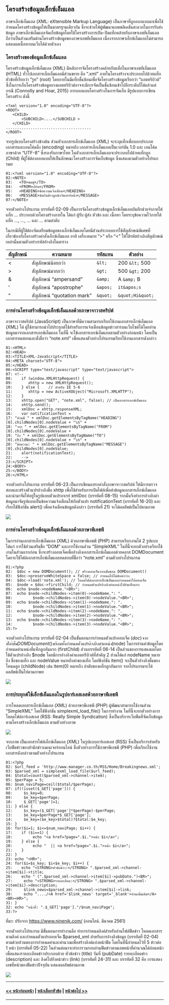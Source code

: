 ## โครงสร้างข้อมูลเอ็กซ์เอ็มแอล

ภาษาเอ็กซ์เอ็มแอล (XML: eXtensible Markup Language) เป็นภาษาที่ถูกออกแบบมาเพื่อใช้กำหนดโครงสร้างข้อมูลให้เป็นมาตรฐานเดียวกัน ซึ่งจะช่วยให้ผู้พัฒนาแอพพลิเคชันสะดวกในการรับส่งข้อมูล ภาษาเอ็กซ์เอ็มแอลจัดเก็บข้อมูลโดยใช้โครงสร้างการเปิด-ปิดแท็กคล้ายกับภาษาเอชทีเอ็มแอล ถือว่าเป็นส่วนเสริมด้านโครงสร้างข้อมูลของภาษาเอชทีเอ็มแอล เนื่องจากภาษาเอ็กซ์เอ็มแอลไม่สามารถแสดงผลเนื้อหาบนเว็บได้ด้วยตัวเอง

### โครงสร้างของข้อมูลเอ็กซ์เอ็มแอล
โครงสร้างข้อมูลเอ็กซ์เอ็มแอล (XML) มีหลักการจัดโครงสร้างคล้ายกับแท็กในภาษาเอชทีเอ็มแอล (HTML) ทั่วไปเอกสารเอ็กเอ็มแอลมีส่วนขยาย คือ “.xml” ภายในโครงสร้างจะประกอบไปด้วยแท็กหัวข้อที่เรียกว่า “รูท” (root) โดยภายในมีแท็กชั้นซ้อนเพื่อจัดโครงสร้างข้อมูลเรียกว่า “แอตทริบิวต์” ซึ่งในการเก็บโครงสร้างข้อมูลบางแอตทริบิวต์อาจจะมีการจัดเป็นชั้นซ้อนเข้าไปอีกระดับก็ได้แล้วแต่กรณี (Connolly and Hoar, 2015) การออกแบบโครงสร้างในการจัดเก็บ มีรูปแบบการเขียนโครงสร้าง ดังนี้

```
<?xml version="1.0" encoding="UTF-8"?>
<ROOT>
   <CHILD>
       <SUBCHILD>....</SUBCHILD >
   </CHILD>
......................................
</ROOT>
```

จากรูปแบบโครงสร้างข้างต้น ส่วนหัวเอกสารเอ็กซ์เอ็มแอล (XML) จะระบุแท็กเพื่อบอกประเภทเอกสารและเอนโค้ดดิ้ง (encoding) <?xml version="1.0" encoding="UTF-8"?> หมายถึง เอกสารเอ็กเอ็มแอลเป็นเวอร์ชัน 1.0 และ เอนโค้ดภาษาด้วย “UTF-8” ซึ่งรองรับภาษาไทย ในตัวเอกสารเอ็กเอ็มแอลจะประกอบไปด้วยแท็กลูก (Child) ที่ผู้ใช้ต้องออกแบบให้เป็นลักษณะโครงสร้างการจัดเก็บข้อมูล ซึ่งแสดงตามตัวอย่างโปรแกรมท

```
01:<?xml version="1.0" encoding="UTF-8"?>
02:<NOTE>
03:	  <TO>ชมพู่</TO>
04:	  <FROM>เบิร์ด</FROM>
05:	  <HEADING>ข้อความแจ้งเตือน</HEADING>
06:	  <MESSAGE>นัดกินข้าวดูหนังวันเสาร์หน้า</MESSAGE>
07:</NOTE>
```

จากตัวอย่างโปรแกรม บรรทัดที่ 02-09 เป็นการจัดโครงสร้างข้อมูลเอ็กซ์เอ็มแอลบันทึกช่วยจำภายใต้แท็ก <NOTE>…</NOTE> ประกอบด้วยโครงสร้างภายใน ได้แก่ ผู้รับ ผู้ส่ง หัวข้อ และ เนื้อหา โดยระบุข้อความไว้ภายใต้แท็ก <TO>…</TO>, <FROM>…</FROM>, <HEADING>…</HEADING> และ <BODY>…</BODY> ตามลำดับ

ในกรณีที่ผู้ใช้ต้องจัดเตรียมข้อมูลของเอ็กซ์เอ็มแอลโดยมีส่วนประกอบการใช้สัญลักษณ์พิเศษที่เกี่ยวข้องกับโครงสร้างคำสั่งเอ็กซ์เอ็มแอล อาทิ เครื่องหมาย “>” หรือ “<” ให้ใช้รหัสอ้างอิงสัญลักษณ์เหล่านั้นตามตัวอย่างรหัสอ้างอิงในตาราง

| สัญลักษณ์	| ความหมาย	| รหัสแทน	| ตัวอย่าง |
| --- | --- | --- | --- |
| <	| สัญลักษณ์น้อยกว่า |	```&lt;``` | 	<TEXT>200 ```&lt;``` 500</TEXT> |
| >	| สัญลักษณ์มากกว่า |	```&gt;``` | 	<TEXT>500 ```&gt;``` 200</TEXT> |
| &	| สัญลักษณ์ “ampersand”	| ```&amp;``` | 	<TEXT>A ```&amp;``` B</TEXT> |
| '	| สัญลักษณ์ “apostrophe”	| ```&apos;``` | 	<TEXT> ```it&apos;s``` </TEXT> |
| "	| สัญลักษณ์ “quotation mark” |	```&quot;``` | 	<TEXT>```&quot;Hi&quot;```</TEXT> |

### การอ่านโครงสร้างข้อมูลเอ็กซ์เอ็มแอลด้วยภาษาจาวาสคริปต์
ภาษาจาวาสคริปต์ (JavaScriipt) เป็นภาษาที่มีความสามารถเรียกใช้งานเอกสารเอ็กซ์เอ็มแอล (XML) ได้ ผู้ใช้สามารถนำไปประยุกต์ใช้สำหรับการแจ้งเตือนข้อมูลข่าวสารบนเว็บไซต์ได้โดยอ่านข้อมูลมาจากเอกสารเอกซ์เอ็มแอล ในที่นี้ จะใช้เอกสารเอกซ์เอ็มแอลตามตัวอย่างก่อนหน้า โดยเป็นเอกสารทดสอบและตั้งชื่อว่า “note.xml” เพื่อแสดงตัวอย่างโปรแกรมเรียกใช้งานเอกสารดังกล่าว  

```
01:<HTML>
02:<HEAD>
03:<TITLE>XML-JavaScript</TITLE>
04:<META charset="UTF-8">
05:</HEAD>
06:<SCRIPT type="text/javascript" type="text/javascript">
07:	<!--
08:	   if (window.XMLHttpRequest) {
09:	      xhttp = new XMLHttpRequest();
10:	   } else {    // สำหรับ IE 5-6
11:	      xhttp = new ActiveXObject("Microsoft.XMLHTTP");
12:	   }
13:	   xhttp.open("GET", "note.xml", false); // เปิดเอกสารเอกซ์เอ็มแอล
14:	   xhttp.send();
15:	   xmlDoc = xhttp.responseXML; 
16:	   var notificationText = 
17:	"ท่านมี " + xmlDoc.getElementsByTagName("HEADING")[0].childNodes[0].nodeValue + "\n" + 
18:	"จาก " + xmlDoc.getElementsByTagName("FROM")[0].childNodes[0].nodeValue +
19:	"ถึง " + xmlDoc.getElementsByTagName("TO")[0].childNodes[0].nodeValue + "\n" +
20:	"ข้อความ: " + xmlDoc.getElementsByTagName("MESSAGE")[0].childNodes[0].nodeValue;
21:	   alert(notificationText);
22:	   -->
23:</SCRIPT>
24:<BODY>
25:</BODY>
26:</HTML>
```

จากตัวอย่างโปรแกรม บรรทัดที่ 06-23 เป็นการเขียนแทรกคำสั่งภาษาจาวาสคริปต์ ให้มีการตรวจสอบและสร้างตัวแปรอ้างอิงชื่อ xhttp เพื่อใช้สำหรับการเปิดไฟล์เพื่อส่งข้อมูลเอกสารเอ็กซ์เอ็มแอล และนำมาจัดให้อยู่ในรูปแบบตัวแปรอาเรย์ xmlDoc (บรรทัดที่ 08-15) จากนั้นจึงทำการอ้างอิงค่าข้อมูลมาจัดรูปแบบเป็นข้อความแจ้งเตือนให้กับตัวแปร notificationText (บรรทัดที่ 16-20) และเรียกใช้ฟังก์ชัน alert() เพื่อแจ้งเตือนข้อมูลดังกล่าว (บรรทัดที่ 21) จะได้ผลลัพธ์เป็นไปตามภาพ

<img src=img/0802.png>

### การอ่านโครงสร้างข้อมูลเอ็กซ์เอ็มแอลด้วยภาษาพีเอชพี
ในการอ่านเอกสารเอ็กซ์เอ็มแอล (XML) ด้วยภาษาพีเอชพี (PHP) สามารถเรียกงานได้ 2 รูปแบบ ได้แก่ การใช้ส่วนเสริมชื่อ “DOM” และการใช้งานส่วน “SimpleXML” ในที่นี้จะยกตัวอย่างเรียกใช้งานในส่วนแรกก่อน ซึ่งจะสร้างออบเจ็คเพื่ออ้างอิงเอกสารเอ็กซ์เอ็มแอลด้วยคลาส DOMDocument โดยจะใช้ไฟล์เอกสารเอ็กซ์เอ็มแอลทดสอบที่ชื่อว่า “note.xml” ตามตัวอย่างโปรแกรม

```
01:<?php
02:	 $doc = new DOMDocument(); // สร้างออบเจ็คจากเม็ดธอด DOMDocument()
03:	 $doc->preserveWhiteSpace = false; // กำหนดให้ไม่นับค่าว่าง
04:	 $doc->load('note.xml'); // โหลดไฟล์เอกสารเอ็กซ์เอ็มแอลกำหนดค่าให้ออบเจ็ค
05:	 $node = $doc->firstChild; // กำหนดตัวแปรอ้างอิงตำแหน่งไปยังแท็กแรก
06:	 echo $node->nodeName."<BR>";
07:	 echo $node->childNodes->item(0)->nodeName.": ".
08:	        $node->childNodes->item(0)->nodeValue."<BR>"; 
09:	 echo $node->childNodes->item(1)->nodeName.": ".
10:	        $node->childNodes->item(1)->nodeValue."<BR>"; 
11:	 echo $node->childNodes->item(2)->nodeName.": ".
12:	        $node->childNodes->item(2)->nodeValue."<BR>"; 
13:	 echo $node->childNodes->item(3)->nodeName.": ".
14:	        $node->childNodes->item(3)->nodeValue."<BR>"; 
15:?>
```

จากตัวอย่างโปรแกรม บรรทัดที่ 02-04 เป็นขั้นตอนการกำหนดตัวแปรออบเจ็ค ($doc) จากฟังก์ชัน DOMDocument() พร้อมทั้งกำหนดตัวแปรอ้างอิงตำแหน่ง ($node) ในการอ่านค่าข้อมูลโดยกำหนดตำแหน่งที่แท็กลูกอันแรก (firstChild) ส่วนบรรทัดที่ 06-14 เป็นส่วนของการแสดงผลโดยใช้ตัวแปรอ้างอิง $node โดยมีการอ้างอิงค่าแอตทริบิวต์ที่สำคัญ 2 ส่วนได้แก่ nodeName หมายถึง ชื่อของแท็ก และ nodeValue หมายถึงค่าของแท็ก โดยฟังก์ชัน item() จะเป็นตัวอ้างอิงชั้นของโหนดลูก (childNode) เช่น item(0) หมายถึง ลำดับของแท็กลูกอันแรก จากโปรแกรมจะได้ผลลัพธ์เป็นไปตามภาพท

<img src=img/0803.png>

### การประยุกต์ใช้เอ็กซ์เอ็มแอลในรูปอาร์เอสเอสด้วยภาษาพีเอชพี
การโหลดเอกสารเอ็กซ์เอ็มแอล (XML) ด้วยภาษาพีเอชพี (PHP) ผู้พัฒนาสามารถใช้งานส่วน “SimpleXML” โดยใช้ฟังก์ชัน simplexml_load_file() ในการทำงาน ในที่นี้จะยกตัวอย่างการโหลดไฟล์อาร์เอสเอส (RSS: Really Simple Syndication) ซึ่งเป็นบริการเว็บฟีดที่จัดเก็บข้อมูลตามโครงสร้างเอ็กซ์เอ็มแอล ตามตัวอย่างภาพ

<img src=img/0804.png>

จากภาพ เป็นเอกสารไฟล์เอ็กซ์เอ็มแอล (XML) ในรูปแบบอาร์เอสเอส (RSS) ซึ่งเป็นบริการสำหรับเว็บฟีดข่าวของสำนักข่าวเมเนเจอร์ออนไลน์ ซึ่งตัวอย่างการใช้ภาษาพีเอชพี (PHP) เพื่อเรียกใช้งานเอกสารดังกล่าวตามตัวอย่างโปรแกรม

```
01:<?php
02:	$url_feed = 'http://www.manager.co.th/RSS/Home/Breakingnews.xml';
03:	$parsed_xml = simplexml_load_file($url_feed);
04:	$total=count($parsed_xml->channel->item);
05:	$perPage = 5;
06:	$num_naviPage=ceil($total/$perPage);
07:	if(!isset($_GET['page'])) {
08:	    $s_key=0;
09:	    $e_key=$perPage;    
10:	    $_GET['page']=1;
11:	} else {
12:	    $s_key=($_GET['page']*$perPage)-$perPage;
13:	    $e_key=$perPage*$_GET['page'];
14:	    $e_key=($e_key>$total)?$total:$e_key;
15:	}
16:	for($i=1; $i<=$num_naviPage; $i++) {
17:	   if ($i==1) {
18:	        echo "<a href=?page=".$i.">หน้า $i</a>"; 
19:	   } else {
20:	        echo "  || <a href=?page=".$i.">หน้า $i</a>";
21:	   }
22:	}
23:	echo "<HR>";
24:	for($i=$s_key; $i<$e_key; $i++) {
25:	   echo "<STRONG>หัวข้อข่าว:</STRONG> ".$parsed_xml->channel->item[$i]->title;
26:	   echo " (".$parsed_xml->channel->item[$i]->pubDate.")<BR>";
27:	    echo "<STRONG>รายละเอียด:</STRONG> ".$parsed_xml->channel->item[$i]->description;
29:	    $link_news=$parsed_xml->channel->item[$i]->link;
30:	    echo "..../<A href='$link_news' target='_blank'>อ่านเพิ่มเติม</A><BR><HR>";
31:	}
32:	echo "หน้าที่: ".$_GET['page']."/$num_naviPage";
33:?>
```
ที่มา: ปรับจาก https://www.ninenik.com/ (ออนไลน์. มีนาคม 2561)

จากตัวอย่างโปรแกรม มีขั้นตอนการทำงานคือ ทำการกำหนดลิงค์สำหรับอ่านไฟล์ฟีดข่าว โหลดเอกสารตามลิงค์ และกำหนดตัวแปรออบเจ็ค $parsed_xml สำหรับการอ้างอิงข้อมูล (บรรทัดที่ 02-04) ตามด้วยส่วนของการกำหนดค่าและคำนวณเพื่อสร้างลิงค์แบ่งหน้าฟีด โดยในที่นี้กำหนดไว้ที่ 5 ข่าวต่อ 1 หน้า (บรรทัดที่ 05-22) ในส่วนต่อมาจะทำการวนรอบอ่านฟีดข่าวตามเลขหน้าที่คำนวณได้ก่อนหน้าเพื่อแสดงรายละเอียดข่าวประกอบด้วย หัวข้อข่าว (title) วันที่ (pubDate) รายละเอียดข่าว (description) และ ลิงค์ไปยังหน้าข่าว (link) (บรรทัดที่ 24-31) และ บรรทัดที่ 32 คือ การแสดงเลขที่หน้าของฟีดข่าวปัจจุบัน แสดงผลลัพธ์ตามภาพ

<img src=img/0805.png>

---
#### [<< หน้าก่อนหน้า](0801.md) | [หน้าเลือกหัวข้อ](README.md) | [หน้าต่อไป >>](0803.md)
---
